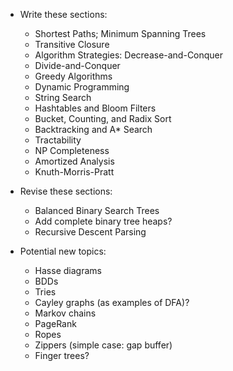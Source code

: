 * Write these sections:
   + Shortest Paths; Minimum Spanning Trees
   + Transitive Closure
   + Algorithm Strategies: Decrease-and-Conquer
   + Divide-and-Conquer
   + Greedy Algorithms
   + Dynamic Programming
   + String Search
   + Hashtables and Bloom Filters
   + Bucket, Counting, and Radix Sort
   + Backtracking and A* Search
   + Tractability
   + NP Completeness
   + Amortized Analysis
   + Knuth-Morris-Pratt

* Revise these sections:
   + Balanced Binary Search Trees
   + Add complete binary tree heaps?
   + Recursive Descent Parsing

* Potential new topics:
   + Hasse diagrams
   + BDDs
   + Tries
   + Cayley graphs (as examples of DFA)?
   + Markov chains
   + PageRank
   + Ropes
   + Zippers (simple case: gap buffer)
   + Finger trees?